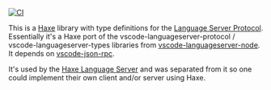 [![CI](https://img.shields.io/github/workflow/status/vshaxe/language-server-protocol-haxe/CI.svg?logo=github)](https://github.com/vshaxe/language-server-protocol-haxe/actions?query=workflow%3ACI)

This is a [Haxe](http://haxe.org/) library with type definitions for the [Language Server Protocol](https://microsoft.github.io/language-server-protocol). Essentially it's a Haxe port of the vscode-languageserver-protocol / vscode-languageserver-types libraries from [vscode-languageserver-node](https://github.com/microsoft/vscode-languageserver-node). It depends on [vscode-json-rpc](https://github.com/vshaxe/vscode-json-rpc).

It's used by the [Haxe Language Server](https://github.com/vshaxe/haxe-language-server) and was separated from it
so one could implement their own client and/or server using Haxe.
